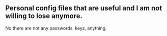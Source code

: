 ## Personal config files that are useful and I am not willing to lose anymore.

No there are not any passwords, keys, anything.